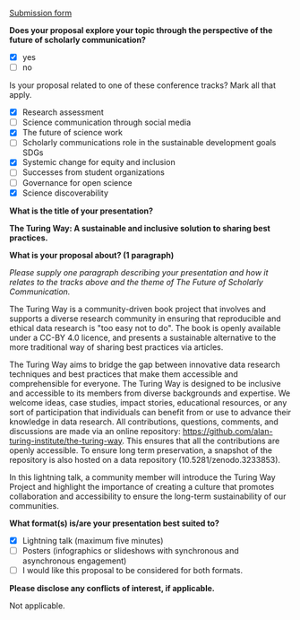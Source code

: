 [Submission form](https://docs.google.com/forms/d/e/1FAIpQLScU6To6FzElmBMdnJkf8E18fGdID7MQMhFIVmHqrN59_tbV8g/viewform)

**Does your proposal explore your topic through the perspective of the future of scholarly communication?**
- [x] yes
- [ ] no

Is your proposal related to one of these conference tracks? Mark all that apply.

- [x] Research assessment
- [ ] Science communication through social media
- [x] The future of science work
- [ ] Scholarly communications role in the sustainable development goals SDGs
- [x] Systemic change for equity and inclusion
- [ ] Successes from student organizations
- [ ] Governance for open science
- [x] Science discoverability

**What is the title of your presentation?**

**The Turing Way: A sustainable and inclusive solution to sharing best practices.**

**What is your proposal about? (1 paragraph)**

*Please supply one paragraph describing your presentation and how it relates to the tracks above and the theme of The Future of Scholarly Communication.*

The Turing Way is a community-driven book project that involves and supports a diverse research community in ensuring that reproducible and ethical data research is "too easy not to do".
The book is openly available under a CC-BY 4.0 licence, and presents a sustainable alternative to the more traditional way of sharing best practices via articles.

The Turing Way aims to bridge the gap between innovative data research techniques and best practices that make them accessible and comprehensible for everyone.
The Turing Way is designed to be inclusive and accessible to its members from diverse backgrounds and expertise.
We welcome ideas, case studies, impact stories, educational resources, or any sort of participation that individuals can benefit from or use to advance their knowledge in data research.
All contributions, questions, comments, and discussions are made via an online repository: https://github.com/alan-turing-institute/the-turing-way.
This ensures that all the contributions are openly accessible.
To ensure long term preservation, a snapshot of the repository is also hosted on a data repository (10.5281/zenodo.3233853).

In this lightning talk, a community member will introduce the Turing Way Project and highlight the importance of creating a culture that promotes collaboration and accessibility to ensure the long-term sustainability of our communities.

**What format(s) is/are your presentation best suited to?**
- [x] Lightning talk (maximum five minutes)
- [ ] Posters (infographics or slideshows with synchronous and asynchronous engagement)
- [ ] I would like this proposal to be considered for both formats.

**Please disclose any conflicts of interest, if applicable.**

Not applicable.
